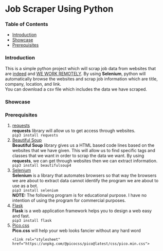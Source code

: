 # Job Scraper Using Python

### Table of Contents
<ul>
    <li><a href="#intro">Introduction</a></li>
    <li><a href="#showcase">Showcase</a></li>
    <li><a href="#pre">Prerequisites</a></li>
</ul>


<h3 id="intro">Introduction</h3>
This is a simple python project which will scrap job data from websites that are <a href="indeed.com">indeed</a> and <a href="weworkremotely.com">WE WORK REMOTELY</a>.
By using <b>Selenium</b>, python will automatically browse the websites and scrap job information which are title, company, location, and link. <br>
You can download a csv file which includes the data we have scraped.

<h3 id="showcase">Showcase</h3>

<h3 id="pre">Prerequisites</h2>
<ol>
    <li><a href="https://requests.readthedocs.io/en/latest/#" target="_blank">requests</a></li>
        <b>requests</b> library will allow us to get access through websites. <br>
        <code>pip3 install requests</code> <br>
    <li><a href="https://beautiful-soup-4.readthedocs.io/en/latest/#installing-beautiful-soup" target="_blank">Beautiful Soup</a></li>
        <b>Beautiful Soup</b> library gives us a HTML based code lines based on the websites that we have given. This will allow us to find specific tags and classes that we want in order to scrap the data we want. By using <b>requests</b>, we can get through websites then we can extract information. <br>
        <code>pip3 install beautifulsoup4</code> <br>
    <li><a href="https://www.selenium.dev" target="_blank">Selenium</a></li>
        <b>Selenium</b> is a library that automates browsers so that way the browsers we are about to extract data cannot identify the program we are about to use as a bot. <br>
        <code>pip3 install selenium</code> <br>
        <b>NOTE:</b> The following program is for educational purpose. I have no intention of using the program for commercial purposes.
    <li><a href="https://palletsprojects.com/p/flask/" target="_blank">Flask</a></li>
        <b>Flask</b> is a web application framework helps you to design a web easy and fast. <br>
        <code>pip3 install flask</code> <br>
    <li><a href="https://picocss.com" target="_blank">Pico.css</a></li>
        <b>Pico.css</b> will help your web looks fancier without any hard word<br>
        <pre><code>&lt;link rel="stylesheet" href="https://unpkg.com/@picocss/pico@latest/css/pico.min.css"&gt;</code></pre>
</ol>
